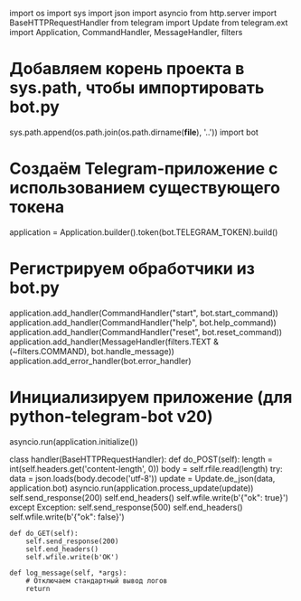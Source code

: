 import os
import sys
import json
import asyncio
from http.server import BaseHTTPRequestHandler
from telegram import Update
from telegram.ext import Application, CommandHandler, MessageHandler, filters

# Добавляем корень проекта в sys.path, чтобы импортировать bot.py
sys.path.append(os.path.join(os.path.dirname(__file__), '..'))
import bot

# Создаём Telegram-приложение с использованием существующего токена
application = Application.builder().token(bot.TELEGRAM_TOKEN).build()

# Регистрируем обработчики из bot.py
application.add_handler(CommandHandler("start", bot.start_command))
application.add_handler(CommandHandler("help", bot.help_command))
application.add_handler(CommandHandler("reset", bot.reset_command))
application.add_handler(MessageHandler(filters.TEXT & (~filters.COMMAND), bot.handle_message))
application.add_error_handler(bot.error_handler)

# Инициализируем приложение (для python-telegram-bot v20)
asyncio.run(application.initialize())

class handler(BaseHTTPRequestHandler):
    def do_POST(self):
        length = int(self.headers.get('content-length', 0))
        body = self.rfile.read(length)
        try:
            data = json.loads(body.decode('utf-8'))
            update = Update.de_json(data, application.bot)
            asyncio.run(application.process_update(update))
            self.send_response(200)
            self.end_headers()
            self.wfile.write(b'{"ok": true}')
        except Exception:
            self.send_response(500)
            self.end_headers()
            self.wfile.write(b'{"ok": false}')

    def do_GET(self):
        self.send_response(200)
        self.end_headers()
        self.wfile.write(b'OK')

    def log_message(self, *args):
        # Отключаем стандартный вывод логов
        return
